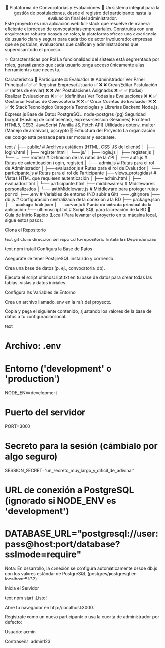 <div align="center">
🚀 Plataforma de Convocatorias y Evaluaciones 🚀
Un sistema integral para la gestión de postulaciones, desde el registro del participante hasta la evaluación final del administrador.
</div> <!-- Puedes añadir un screenshot o un GIF de la aplicación aquí para un mayor impacto visual --> <!-- <div align="center"> <img src="URL_DEL_SCREENSHOT_O_GIF" alt="Dashboard de la aplicación" width="80%"> </div> -->
Este proyecto es una aplicación web full-stack que resuelve de manera eficiente el proceso de convocatorias empresariales. Construida con una arquitectura robusta basada en roles, la plataforma ofrece una experiencia de usuario clara y segura para cada tipo de actor involucrado: empresas que se postulan, evaluadores que califican y administradores que supervisan todo el proceso.

✨ Características por Rol
La funcionalidad del sistema está segmentada por roles, garantizando que cada usuario tenga acceso únicamente a las herramientas que necesita.

Característica	👤 Participante	⚖️ Evaluador	⚙️ Administrador
Ver Panel Principal	✅	✅	✅
Registrar Empresa/Usuario	✅	❌	❌
Crear/Editar Postulación	✅ (antes de enviar)	❌	❌
Ver Postulaciones Asignadas	❌	✅	✅ (todas)
Realizar Evaluaciones	❌	✅	✅ (definitiva)
Ver Todas las Evaluaciones	❌	❌	✅
Gestionar Fechas de Convocatoria	❌	❌	✅
Crear Cuentas de Evaluador	❌	❌	✅
🛠️ Stack Tecnológico
Categoría	Tecnologías y Librerías
Backend	Node.js, Express.js
Base de Datos	PostgreSQL, node-postgres (pg)
Seguridad	bcrypt (Hashing de contraseñas), express-session (Sesiones)
Frontend	HTML5, CSS3, JavaScript (Vanilla JS, Fetch API)
Utilidades	dotenv, multer (Manejo de archivos), pgcrypto
🗄️ Estructura del Proyecto
La organización del código está pensada para ser modular y escalable.

text
/
├── public/                 # Archivos estáticos (HTML, CSS, JS del cliente)
│   ├── login.html
│   ├── register.html
│   └── js/
│       ├── login.js
│       ├── register.js
│       └── ...
├── routes/                 # Definición de las rutas de la API
│   ├── auth.js             # Rutas de autenticación (login, register)
│   ├── admin.js            # Rutas para el rol de Administrador
│   ├── evaluador.js        # Rutas para el rol de Evaluador
│   └── participante.js     # Rutas para el rol de Participante
├── views_protegidas/       # Vistas HTML que requieren autenticación
│   ├── admin.html
│   ├── evaluador.html
│   └── participante.html
├── middlewares/            # Middlewares personalizados
│   └── authMiddleware.js   # Middleware para proteger rutas por rol
├── .env                    # Variables de entorno (NO subir a Git)
├── .gitignore
├── db.js                   # Configuración centralizada de la conexión a la BD
├── package.json
├── package-lock.json
├── server.js               # Punto de entrada principal de la aplicación
└── ultimoscript.txt        # Script SQL para la creación de la BD
🚀 Guía de Inicio Rápido (Local)
Para levantar el proyecto en tu máquina local, sigue estos pasos:

Clona el Repositorio

text
git clone direccion del repo
cd tu-repositorio
Instala las Dependencias

text
npm install
Configura la Base de Datos

Asegúrate de tener PostgreSQL instalado y corriendo.

Crea una base de datos (p. ej., convocatoria_db).

Ejecuta el script ultimoscript.txt en tu base de datos para crear todas las tablas, vistas y datos iniciales.

Configura las Variables de Entorno

Crea un archivo llamado .env en la raíz del proyecto.

Copia y pega el siguiente contenido, ajustando los valores de la base de datos a tu configuración local.

text
# Archivo: .env

# Entorno ('development' o 'production')
NODE_ENV=development

# Puerto del servidor
PORT=3000

# Secreto para la sesión (cámbialo por algo seguro)
SESSION_SECRET='un_secreto_muy_largo_y_dificil_de_adivinar'

# URL de conexión a PostgreSQL (ignorado si NODE_ENV es 'development')
# DATABASE_URL="postgresql://user:pass@host:port/database?sslmode=require"
Nota: En desarrollo, la conexión se configura automáticamente desde db.js con los valores estándar de PostgreSQL (postgres/postgresql en localhost:5432).

Inicia el Servidor

text
npm start
¡Listo!

Abre tu navegador en http://localhost:3000.

Regístrate como un nuevo participante o usa la cuenta de administrador por defecto:

Usuario: admin

Contraseña: admin123
